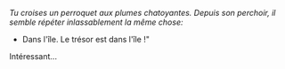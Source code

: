 _Tu croises un perroquet aux plumes chatoyantes. Depuis son perchoir, il semble répéter inlassablement la même chose:_
- Dans l'île. Le trésor est dans l'île !"

Intéressant...